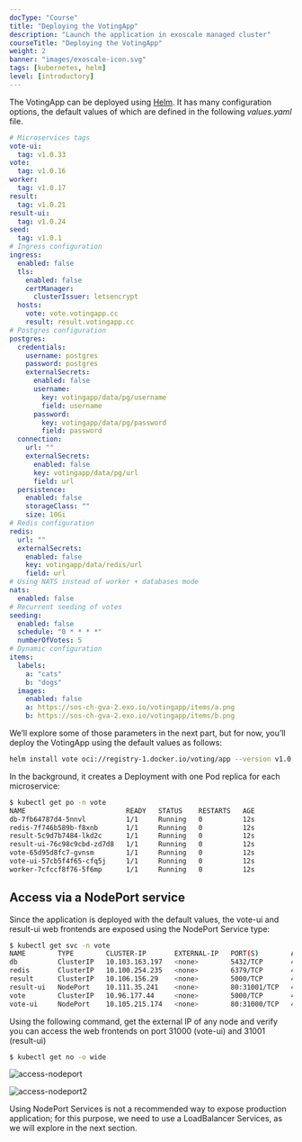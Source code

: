 ```yaml
---
docType: "Course"
title: "Deploying the VotingApp"
description: "Launch the application in exoscale managed cluster"
courseTitle: "Deploying the VotingApp"
weight: 2
banner: "images/exoscale-icon.svg"
tags: [kubernetes, helm]
level: [introductory]
---
```


The VotingApp can be deployed using [Helm](https://helm.sh). It has many configuration options, the default values of which are defined in the following *values.yaml* file.

```yaml {filename="values.yaml"}
# Microservices tags
vote-ui:
  tag: v1.0.33
vote:
  tag: v1.0.16
worker:
  tag: v1.0.17
result:
  tag: v1.0.21
result-ui:
  tag: v1.0.24
seed:
  tag: v1.0.1
# Ingress configuration
ingress:
  enabled: false
  tls:
    enabled: false
    certManager:
      clusterIssuer: letsencrypt
  hosts:
    vote: vote.votingapp.cc
    result: result.votingapp.cc
# Postgres configuration
postgres:
  credentials:
    username: postgres
    password: postgres
    externalSecrets:
      enabled: false
      username:
        key: votingapp/data/pg/username
        field: username
      password:
        key: votingapp/data/pg/password
        field: password
  connection:
    url: ""
    externalSecrets:
      enabled: false
      key: votingapp/data/pg/url
      field: url
  persistence:
    enabled: false
    storageClass: ""
    size: 10Gi
# Redis configuration
redis:
  url: ""
  externalSecrets:
    enabled: false
    key: votingapp/data/redis/url
    field: url
# Using NATS instead of worker + databases mode
nats:
  enabled: false
# Recurrent seeding of votes
seeding:
  enabled: false
  schedule: "0 * * * *"
  numberOfVotes: 5
# Dynamic configuration
items:
  labels:
    a: "cats"
    b: "dogs"
  images:
    enabled: false
    a: https://sos-ch-gva-2.exo.io/votingapp/items/a.png
    b: https://sos-ch-gva-2.exo.io/votingapp/items/b.png
```

We’ll explore some of those parameters in the next part, but for now, you’ll deploy the VotingApp using the default values as follows:

```bash
helm install vote oci://registry-1.docker.io/voting/app --version v1.0.36 --namespace vote --create-namespace
```

In the background, it creates a Deployment with one Pod replica for each microservice:

```bash
$ kubectl get po -n vote
NAME                         READY   STATUS    RESTARTS   AGE
db-7fb64787d4-5nnvl          1/1     Running   0          12s
redis-7f746b589b-f8xnb       1/1     Running   0          12s
result-5c9d7b7484-lkd2c      1/1     Running   0          12s
result-ui-76c98c9cbd-zd7d8   1/1     Running   0          12s
vote-65d95d8fc7-gvnsm        1/1     Running   0          12s
vote-ui-57cb5f4f65-cfq5j     1/1     Running   0          12s
worker-7cfccf8f76-5f6mp      1/1     Running   0          12s
```

## Access via a NodePort service

Since the application is deployed with the default values, the vote-ui and result-ui web frontends are exposed using the NodePort Service type:

```bash
$ kubectl get svc -n vote
NAME        TYPE        CLUSTER-IP       EXTERNAL-IP   PORT(S)        AGE
db          ClusterIP   10.103.163.197   <none>        5432/TCP       49s
redis       ClusterIP   10.100.254.235   <none>        6379/TCP       49s
result      ClusterIP   10.106.156.29    <none>        5000/TCP       49s
result-ui   NodePort    10.111.35.241    <none>        80:31001/TCP   49s
vote        ClusterIP   10.96.177.44     <none>        5000/TCP       49s
vote-ui     NodePort    10.105.215.174   <none>        80:31000/TCP   49s
```

Using the following command, get the external IP of any node and verify you can access the web frontends on port 31000 (vote-ui) and 31001 (result-ui)

```bash
$ kubectl get no -o wide
```

![access-nodeport](access-nodeport)

![access-nodeport2](access-nodeport2)

Using NodePort Services is not a recommended way to expose production application; for this purpose, we need to use a LoadBalancer Services, as we will explore in the next section.
